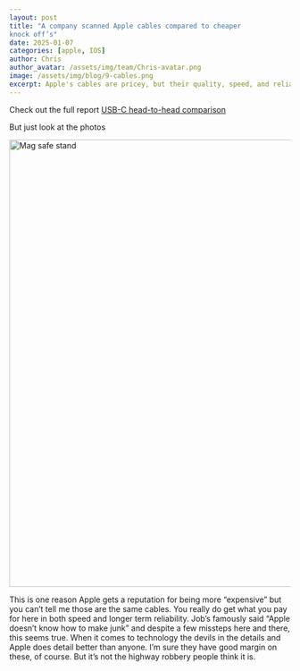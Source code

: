 ```yaml
---
layout: post
title: "A company scanned Apple cables compared to cheaper
knock off’s"
date: 2025-01-07
categories: [apple, IOS]
author: Chris
author_avatar: /assets/img/team/Chris-avatar.png
image: /assets/img/blog/9-cables.png
excerpt: Apple's cables are pricey, but their quality, speed, and reliability make them worth it. As Steve Jobs said, "Apple doesn’t know how to make junk."
---
```


Check out the full report [USB-C head-to-head comparison](https://www.lumafield.com/article/usb-c-cable-charger-head-to-head-comparison-apple-thunderbolt-amazon-basics)

But just look at the photos 

<img src="{{ site.baseurl }}/assets/img/blog/cable/cables.jpg" alt="Mag safe stand" title="Optional Title" width="800">

This is one reason Apple gets a reputation for being more “expensive” but you
can’t tell me those are the same cables. You really do get what you pay for here in
both speed and longer term reliability. Job’s famously said “Apple doesn’t know
how to make junk” and despite a few missteps here and there, this seems true.
When it comes to technology the devils in the details and Apple does detail better
than anyone.
I’m sure they have good margin on these, of course. But it’s not the highway
robbery people think it is.